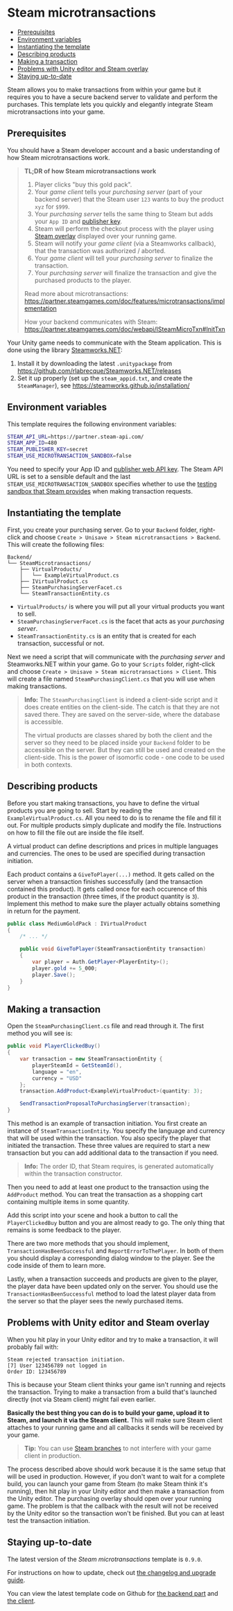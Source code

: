 # Steam microtransactions

- [Prerequisites](#prerequisites)
- [Environment variables](#environment-variables)
- [Instantiating the template](#instantiating-the-template)
- [Describing products](#describing-products)
- [Making a transaction](#making-a-transaction)
- [Problems with Unity editor and Steam overlay](#problems-with-unity-editor-and-steam-overlay)
- [Staying up-to-date](#staying-up-to-date)

Steam allows you to make transactions from within your game but it requires you to have a secure backend server to validate and perform the purchases. This template lets you quickly and elegantly integrate Steam microtransactions into your game.


<a name="prerequisites"></a>
## Prerequisites

You should have a Steam developer account and a basic understanding of how Steam microtransactions work.

> **TL;DR of how Steam microtransactions work**
> 1. Player clicks "buy this gold pack".
> 2. Your *game client* tells your *purchasing server* (part of your backend server) that the Steam user `123` wants to buy the product `xyz` for `$999`.
> 3. Your *purchasing server* tells the same thing to Steam but adds your `App ID` and [publisher key](https://partner.steamgames.com/doc/webapi_overview/auth).
> 4. Steam will perform the checkout process with the player using [Steam overlay](https://partner.steamgames.com/doc/features/overlay) displayed over your running game.
> 5. Steam will notify your *game client* (via a Steamworks callback), that the transaction was authorized / aborted.
> 6. Your *game client* will tell your *purchasing server* to finalize the transaction.
> 7. Your *purchasing server* will finalize the transaction and give the purchased products to the player.
>
> Read more about microtransactions:
> https://partner.steamgames.com/doc/features/microtransactions/implementation
>
> How your backend communicates with Steam:
> https://partner.steamgames.com/doc/webapi/ISteamMicroTxn#InitTxn

Your Unity game needs to communicate with the Steam application. This is done using the library [Steamworks.NET](https://steamworks.github.io/):

1. Install it by downloading the latest `.unitypackage` from https://github.com/rlabrecque/Steamworks.NET/releases
2. Set it up properly (set up the `steam_appid.txt`, and create the `SteamManager`), see https://steamworks.github.io/installation/


<a name="environment-variables"></a>
## Environment variables

This template requires the following environment variables:

```sh
STEAM_API_URL=https://partner.steam-api.com/
STEAM_APP_ID=480
STEAM_PUBLISHER_KEY=secret
STEAM_USE_MICROTRANSACTION_SANDBOX=false
```

You need to specify your App ID and [publisher web API key](https://partner.steamgames.com/doc/webapi_overview/auth). The Steam API URL is set to a sensible default and the last `STEAM_USE_MICROTRANSACTION_SANDBOX` specifies whether to use the [testing sandbox that Steam provides](https://partner.steamgames.com/doc/webapi/ISteamMicroTxnSandbox) when making transaction requests.


<a name="instantiating-the-template"></a>
## Instantiating the template

First, you create your purchasing server. Go to your `Backend` folder, right-click and choose `Create > Unisave > Steam microtransactions > Backend`. This will create the following files:

```
Backend/
└── SteamMicrotransactions/
    ├── VirtualProducts/
    │   └── ExampleVirtualProduct.cs
    ├── IVirtualProduct.cs
    ├── SteamPurchasingServerFacet.cs
    └── SteamTransactionEntity.cs
```

- `VirtualProducts/` is where you will put all your virtual products you want to sell.
- `SteamPurchasingServerFacet.cs` is the facet that acts as your *purchasing server*.
- `SteamTransactionEntity.cs` is an entity that is created for each transaction, successful or not.

Next we need a script that will communicate with the *purchasing server* and Steamworks.NET within your game. Go to your `Scripts` folder, right-click and choose `Create > Unisave > Steam microtransactions > Client`. This will create a file named `SteamPurchasingClient.cs` that you will use when making transactions.

> **Info:** The `SteamPurchasingClient` is indeed a client-side script and it does create entities on the client-side. The catch is that they are not saved there. They are saved on the server-side, where the database is accessible.
>
> The virtual products are classes shared by both the client and the server so they need to be placed inside your `Backend` folder to be accessible on the server. But they can still be used and created on the client-side. This is the power of isomorfic code - one code to be used in both contexts.


<a name="describing-products"></a>
## Describing products

Before you start making transactions, you have to define the virtual products you are going to sell. Start by reading the `ExampleVirtualProduct.cs`. All you need to do is to rename the file and fill it out. For multiple products simply duplicate and modify the file. Instructions on how to fill the file out are inside the file itself.

A virtual product can define descriptions and prices in multiple languages and currencies. The ones to be used are specified during transaction initiation.

Each product contains a `GiveToPlayer(...)` method. It gets called on the server when a transaction finishes successfully (and the transaction contained this product). It gets called once for each occurence of this product in the transaction (three times, if the product quantity is `3`). Implement this method to make sure the player actually obtains something in return for the payment.

```cs
public class MediumGoldPack : IVirtualProduct
{
    /* ... */

    public void GiveToPlayer(SteamTransactionEntity transaction)
    {
        var player = Auth.GetPlayer<PlayerEntity>();
        player.gold += 5_000;
        player.Save();
    }
}
```


<a name="making-a-transaction"></a>
## Making a transaction

Open the `SteamPurchasingClient.cs` file and read through it. The first method you will see is:

```cs
public void PlayerClickedBuy()
{
    var transaction = new SteamTransactionEntity {
        playerSteamId = GetSteamId(),
        language = "en",
        currency = "USD"
    };
    transaction.AddProduct<ExampleVirtualProduct>(quantity: 3);

    SendTransactionProposalToPurchasingServer(transaction);
}
```

This method is an example of transaction initiation. You first create an instance of `SteamTransactionEntity`. You specify the language and currency that will be used within the transaction. You also specify the player that initiated the transaction. These three values are required to start a new transaction but you can add additional data to the transaction if you need.

> **Info:** The order ID, that Steam requires, is generated automatically within the transaction constructor.

Then you need to add at least one product to the transaction using the `AddProduct` method. You can treat the transaction as a shopping cart containing multiple items in some quantity.

Add this script into your scene and hook a button to call the `PlayerClickedBuy` button and you are almost ready to go. The only thing that remains is some feedback to the player.

There are two more methods that you should implement, `TransactionHasBeenSuccessful` and `ReportErrorToThePlayer`. In both of them you should display a corresponding dialog window to the player. See the code inside of them to learn more.

Lastly, when a transaction succeeds and products are given to the player, the player data have been updated only on the server. You should use the `TransactionHasBeenSuccessful` method to load the latest player data from the server so that the player sees the newly purchased items.


<a name="problems-with-unity-editor-and-steam-overlay"></a>
## Problems with Unity editor and Steam overlay

When you hit play in your Unity editor and try to make a transaction, it will probably fail with:

    Steam rejected transaction initiation.
    [7] User 123456789 not logged in
    Order ID: 123456789

This is because your Steam client thinks your game isn't running and rejects the transaction. Trying to make a transaction from a build that's launched directly (not via Steam client) might fail even earlier.

**Basically the best thing you can do is to build your game, upload it to Steam, and launch it via the Steam client.** This will make sure Steam client attaches to your running game and all callbacks it sends will be received by your game.

> **Tip:** You can use [Steam branches](https://partner.steamgames.com/doc/store/application/branches) to not interfere with your game client in production.

The process described above should work because it is the same setup that will be used in production. However, if you don't want to wait for a complete build, you can launch your game from Steam (to make Steam think it's running), then hit play in your Unity editor and then make a transaction from the Unity editor. The purchasing overlay should open over your running game. The problem is that the callback with the result will not be received by the Unity editor so the transaction won't be finished. But you can at least test the transaction initiation.


<a name="staying-up-to-date"></a>
## Staying up-to-date

The latest version of the *Steam microtransactions* template is `0.9.0`.

For instructions on how to update, check out [the changelog and upgrade guide](https://github.com/Jirka-Mayer/UnisaveAsset/blob/master/Assets/UnisaveFixture/TemplateChangelogs/SteamMicrotransactions.md).

You can view the latest template code on Github for [the backend part](https://github.com/Jirka-Mayer/UnisaveAsset/tree/master/Assets/UnisaveFixture/Backend/SteamMicrotransactions) and [the client](https://github.com/Jirka-Mayer/UnisaveAsset/blob/master/Assets/UnisaveFixture/Scripts/SteamMicrotransactions/SteamPurchasingClient.cs).
